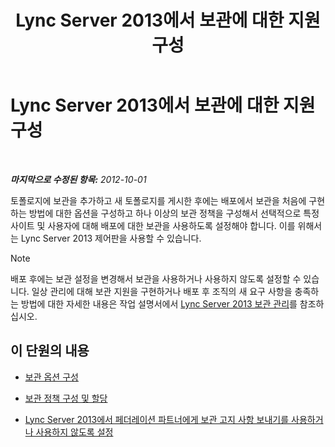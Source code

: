 ﻿---
title: Lync Server 2013에서 보관에 대한 지원 구성
TOCTitle: Lync Server 2013에서 보관에 대한 지원 구성
ms:assetid: 579283fe-909c-46f2-a0c9-52ca1e7d63d8
ms:mtpsurl: https://technet.microsoft.com/ko-kr/library/JJ204905(v=OCS.15)
ms:contentKeyID: 49303689
ms.date: 08/10/2015
mtps_version: v=OCS.15
ms.translationtype: HT
---

# Lync Server 2013에서 보관에 대한 지원 구성

 

_**마지막으로 수정된 항목:** 2012-10-01_

토폴로지에 보관을 추가하고 새 토폴로지를 게시한 후에는 배포에서 보관을 처음에 구현하는 방법에 대한 옵션을 구성하고 하나 이상의 보관 정책을 구성해서 선택적으로 특정 사이트 및 사용자에 대해 배포에 대한 보관을 사용하도록 설정해야 합니다. 이를 위해서는 Lync Server 2013 제어판을 사용할 수 있습니다.


> [!NOTE]
> 배포 후에는 보관 설정을 변경해서 보관을 사용하거나 사용하지 않도록 설정할 수 있습니다. 일상 관리에 대해 보관 지원을 구현하거나 배포 후 조직의 새 요구 사항을 충족하는 방법에 대한 자세한 내용은 작업 설명서에서 <A href="lync-server-2013-managing-archiving.md">Lync Server 2013 보관 관리</A>를 참조하십시오.



## 이 단원의 내용

  - [보관 옵션 구성](lync-server-2013-configuring-archiving-options.md)

  - [보관 정책 구성 및 할당](lync-server-2013-configuring-and-assigning-archiving-policies.md)

  - [Lync Server 2013에서 페더레이션 파트너에게 보관 고지 사항 보내기를 사용하거나 사용하지 않도록 설정](lync-server-2013-enable-or-disable-sending-an-archiving-disclaimer-to-federated-partners.md)

